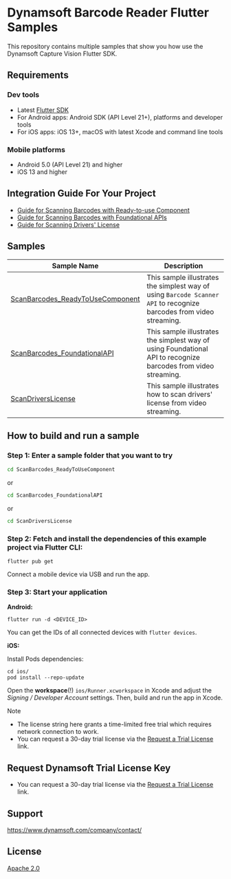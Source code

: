 # Dynamsoft Barcode Reader Flutter Samples

This repository contains multiple samples that show you how use the Dynamsoft Capture Vision Flutter SDK.

## Requirements

### Dev tools

* Latest [Flutter SDK](https://flutter.dev/)
* For Android apps: Android SDK (API Level 21+), platforms and developer tools
* For iOS apps: iOS 13+, macOS with latest Xcode and command line tools

### Mobile platforms

* Android 5.0 (API Level 21) and higher
* iOS 13 and higher

## Integration Guide For Your Project

- [Guide for Scanning Barcodes with Ready-to-use Component](./guide-scan-barcodes-ready-to-use-component.md)
- [Guide for Scanning Barcodes with Foundational APIs](./guide-scan-barcodes-foundational-api.md)
- [Guide for Scanning Drivers' License](./guide-scan-drivers-license.md)

## Samples

| Sample Name                                                          | Description                                                                                                         |
|----------------------------------------------------------------------|---------------------------------------------------------------------------------------------------------------------|
| [ScanBarcodes_ReadyToUseComponent](ScanBarcodes_ReadyToUseComponent) | This sample illustrates the simplest way of using `Barcode Scanner API` to recognize barcodes from video streaming. |
| [ScanBarcodes_FoundationalAPI](ScanBarcodes_FoundationalAPI)         | This sample illustrates the simplest way of using Foundational API to recognize barcodes from video streaming.      |
| [ScanDriversLicense](ScanDriversLicense)                             | This sample illustrates how to scan drivers' license from video streaming.                                          |

## How to build and run a sample

### Step 1: Enter a sample folder that you want to try

```bash
cd ScanBarcodes_ReadyToUseComponent
```

or

```bash
cd ScanBarcodes_FoundationalAPI
 ```

or

```bash
cd ScanDriversLicense
 ```

### Step 2: Fetch and install the dependencies of this example project via Flutter CLI:

```
flutter pub get
```

Connect a mobile device via USB and run the app.

### Step 3: Start your application

**Android:**

```
flutter run -d <DEVICE_ID>
```

You can get the IDs of all connected devices with `flutter devices`.

**iOS:**

Install Pods dependencies:

```
cd ios/
pod install --repo-update
```

Open the **workspace**(!) `ios/Runner.xcworkspace` in Xcode and adjust the *Signing / Developer Account* settings. Then, build and run the app in Xcode.

> [!NOTE]
>- The license string here grants a time-limited free trial which requires network connection to work.
>- You can request a 30-day trial license via
   the [Request a Trial License](https://www.dynamsoft.com/customer/license/trialLicense?product=dbr&utm_source=guide&package=mobile) link.

## Request Dynamsoft Trial License Key

- You can request a 30-day trial license via
  the [Request a Trial License](https://www.dynamsoft.com/customer/license/trialLicense?product=dbr&utm_source=github&package=mobile) link.

## Support

https://www.dynamsoft.com/company/contact/

## License

[Apache 2.0](http://www.apache.org/licenses/LICENSE-2.0)
